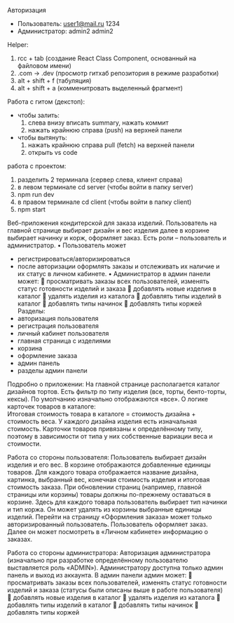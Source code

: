 Авторизация
- Пользователь:
user1@mail.ru
1234
- Администратор: 
admin2
admin2

Helper:
1) rcc + tab (создание React Class Component, основанный на файловом имени)
2) .com -> .dev (просмотр гитхаб репозитория в режиме разработки)
3) alt + shift + f (табуляция)
4) alt + shift + a (комменитровать выделенный фрагмент)

Работа с гитом (декстоп):
- чтобы залить:
    1) слева внизу вписать summary, нажать коммит
    2) нажать крайнюю справа (push) на верхней панели 
- чтобы вытянуть:
    1) нажать крайнюю справа pull (fetch) на верхней панели 
    2) открыть vs code

работа с проектом:
1) разделить 2 терминала (сервер слева, клиент справа)
2) в левом терминале cd server (чтобы войти в папку server)
3) npm run dev
4) в правом терминале cd client (чтобы войти в папку client)
5) npm start

Веб-приложения кондитерской для заказа изделий.  Пользователь на главной странице выбирает дизайн и вес изделия далее в корзине выбирает начинку и корж, оформляет заказ.
Есть роли – пользователь и администратор. 
•	Пользователь может 
- регистрироваться/авторизироваться
- после авторизации оформлять заказы и отслеживать их наличие и их статус в личном кабинете. 
•	Администратор в админ панели может:
	просматривать заказы всех пользователей, изменять статус готовности изделий и заказа
	добавлять новые изделия в каталог
	удалять изделия из каталога
	добавлять типы изделий в каталог
	добавлять типы начинок
	добавлять типы коржей
Разделы:
- авторизация пользователя
- регистрация пользователя 
- личный кабинет пользователя
- главная страница с изделиями
- корзина
- оформление заказа
- админ панель 
- разделы админ панели

Подробно о приложении:
На главной странице располагается каталог дизайнов тортов. Есть фильтр по типу изделия (все, торты, бенто-торты, кексы). По умолчанию изначально отображаются «все».
О логике карточек товаров в каталоге:  
Итоговая стоимость товара в каталоге = стоимость дизайна + стоимость веса.
У каждого дизайна изделия есть изначальная стоимость. Карточки товаров привязаны к определённому типу, поэтому в зависимости от типа у них собственные вариации веса и стоимости. 

Работа со стороны пользователя:
Пользователь выбирает дизайн изделия и его вес. В корзине отображаются добавленные единицы товаров. Для каждого товара отображается название дизайна, картинка, выбранный вес, конечная стоимость изделия и итоговая стоимость заказа. При обновлении страниц (например, главной страницы или корзины) товары должны по-прежнему оставаться в корзине. Здесь для каждого товара пользователь выбирает тип начинки и тип коржа. Он может удалять из корзины выбранные единицы изделий. Перейти на страницу «Оформления заказа» может только авторизированный пользователь. 
Пользователь оформляет заказ. Далее он может посмотреть в «Личном кабинете» информацию о заказах.

Работа со стороны администратора:
Авторизация администратора (изначально при разработке определённому пользователю выставляется роль «ADMIN»). 
Администратору доступна только админ панель и выход из аккаунта.
В админ панели админ может: 
	просматривать заказы всех пользователей, изменять статус готовности изделий и заказа (статусы были описаны выше в работе пользователя)
	добавлять новые изделия в каталог
	удалять изделия из каталога
	добавлять типы изделий в каталог
	добавлять типы начинок
	добавлять типы коржей

